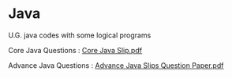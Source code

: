 # Java
U.G. java codes with some logical programs

Core Java Questions :
[Core Java Slip.pdf](https://github.com/user-attachments/files/16110392/Core.Java.Slip.pdf)


Advance Java Questions :
[Advance Java Slips Question Paper.pdf](https://github.com/user-attachments/files/16110396/Advance.Java.Slips.Question.Paper.pdf)
